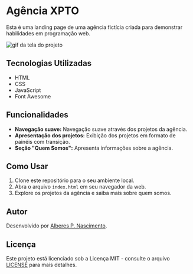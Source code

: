 # Agência XPTO

Esta é uma landing page de uma agência fictícia criada para demonstrar habilidades em programação web.

<img src="./landing-page.gif" alt="gif da tela do projeto">

## Tecnologias Utilizadas

- HTML
- CSS
- JavaScript
- Font Awesome

## Funcionalidades

- **Navegação suave:** Navegação suave através dos projetos da agência.
- **Apresentação dos projetos:** Exibição dos projetos em formato de painéis com transição.
- **Seção "Quem Somos":** Apresenta informações sobre a agência.

## Como Usar

1. Clone este repositório para o seu ambiente local.
2. Abra o arquivo `index.html` em seu navegador da web.
3. Explore os projetos da agência e saiba mais sobre quem somos.

## Autor

Desenvolvido por [Alberes P. Nascimento](https://github.com/Alberesbass).

## Licença

Este projeto está licenciado sob a Licença MIT - consulte o arquivo [LICENSE](LICENSE) para mais detalhes.
